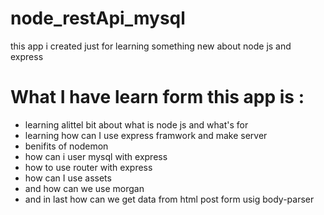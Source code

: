 # node_restApi_mysql
this app i created just for learning something new about node js and express
# What I have learn form this app is :
- learning alittel bit about what is node js and what's for
- learning how can I use express framwork and make server
- benifits of nodemon
- how can i user mysql with express
- how to use router with express
- how can I use assets
- and how can we use morgan
- and in last how can we get data from html post form usig body-parser
